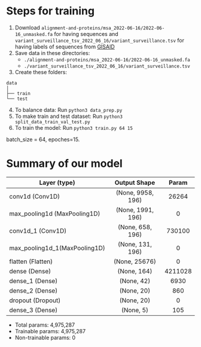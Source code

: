 # Steps for training
1. Download ```alignment-and-proteins/msa_2022-06-16/2022-06-16_unmasked.fa``` for having sequences and ```variant_surveillance_tsv_2022_06_16/variant_surveillance.tsv``` for having labels of sequences from [GISAID](https://gisaid.org/)
2. Save data in these directories:
    - ```./alignment-and-proteins/msa_2022-06-16/2022-06-16_unmasked.fa```
    - ```./variant_surveillance_tsv_2022_06_16/variant_surveillance.tsv```
3. Create these folders:
```
data 
│
├── train
└── test   
```
4. To balance data: Run ```python3 data_prep.py```
5. To make train and test dataset: Run ```python3 split_data_train_val_test.py```
6. To train the model: Run ```python3 train.py 64 15```

batch_size = 64, epoches=15.

# Summary of our model


| Layer (type)                |Output Shape            |Param  |   
| --------------------------- |:----------------------:|:-----:|
|conv1d (Conv1D)              | (None, 9958, 196)      | 26264 |                                                                    
|max_pooling1d (MaxPooling1D) | (None, 1991, 196)      | 0     |                                                
|conv1d_1 (Conv1D)            | (None, 658, 196)       |730100 |                                                                   
|max_pooling1d_1(MaxPooling1D)| (None, 131, 196)       | 0     |                                              
|flatten (Flatten)            | (None, 25676)          | 0     |           
|dense (Dense)                | (None, 164)            |4211028|                                                        
|dense_1 (Dense)              | (None, 42)             | 6930  |                                                               
|dense_2 (Dense)              | (None, 20)             | 860   |                                                                     
|dropout (Dropout)            | (None, 20)             | 0     |                                                                    
|dense_3 (Dense)              | (None, 5)              | 105   |    
 
- Total params: 4,975,287
- Trainable params: 4,975,287
- Non-trainable params: 0